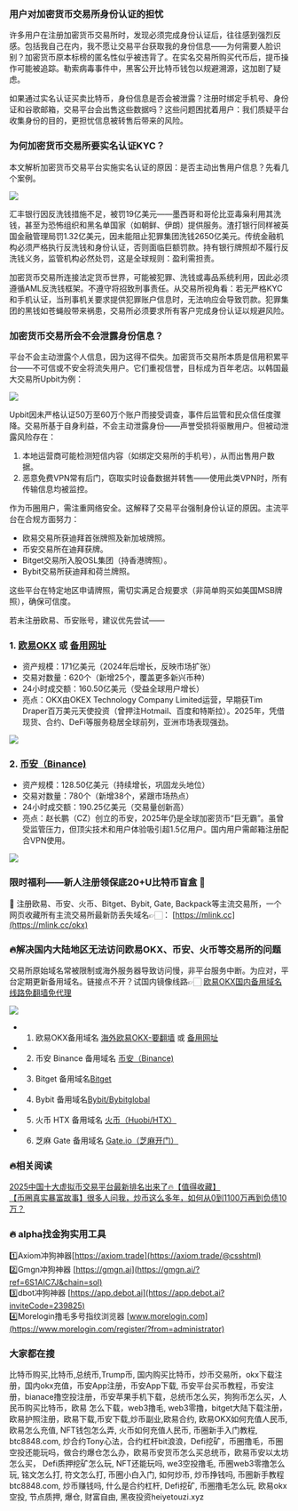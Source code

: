 ### 用户对加密货币交易所身份认证的担忧  
许多用户在注册加密货币交易所时，发现必须完成身份认证后，往往感到强烈反感。包括我自己在内，我不愿让交易平台获取我的身份信息——为何需要人脸识别？加密货币原本标榜的匿名性似乎被违背了。在实名交易所购买代币后，提币操作可能被追踪。勒索病毒事件中，黑客公开比特币钱包以规避溯源，这加剧了疑虑。  

如果通过实名认证买卖比特币，身份信息是否会被泄露？注册时绑定手机号、身份证和谷歌邮箱，交易平台会出售这些数据吗？这些问题困扰着用户：我们质疑平台收集身份的目的，更担忧信息被转售后带来的风险。  

### 为何加密货币交易所要实名认证KYC？  
本文解析加密货币交易平台实施实名认证的原因：是否主动出售用户信息？先看几个案例。  

[![](https://307e939.webp.li/20250415173634650.png)](https://btc8848.com/top-10-exchanges)  

汇丰银行因反洗钱措施不足，被罚19亿美元——墨西哥和哥伦比亚毒枭利用其洗钱，甚至为恐怖组织和黑名单国家（如朝鲜、伊朗）提供服务。渣打银行同样被英国金融管理局罚1.32亿美元，因未能阻止犯罪集团洗钱2650亿美元。传统金融机构必须严格执行反洗钱和身份认证，否则面临巨额罚款。持有银行牌照却不履行反洗钱义务，监管机构必然处罚，这是全球规则：盈利需担责。  

加密货币交易所连接法定货币世界，可能被犯罪、洗钱或毒品系统利用，因此必须遵循AML反洗钱框架。不遵守将招致刑事责任。从交易所视角看：若无严格KYC和手机认证，当刑事机关要求提供犯罪账户信息时，无法响应会导致罚款。犯罪集团的黑钱如苍蝇般带来祸患，交易所必须要求所有客户完成身份认证以规避风险。  

### 加密货币交易所会不会泄露身份信息？  
平台不会主动泄露个人信息，因为这得不偿失。加密货币交易所本质是信用积累平台——不可信或不安全将流失用户。它们重视信誉，目标成为百年老店。以韩国最大交易所Upbit为例：  

[![](https://307e939.webp.li/20250415173710326.png)](https://btc8848.com/top-10-exchanges)  

Upbit因未严格认证50万至60万个账户而接受调查，事件后监管和民众信任度骤降。交易所基于自身利益，不会主动泄露身份——声誉受损将驱散用户。但被动泄露风险存在：  

1. 本地运营商可能检测短信内容（如绑定交易所的手机号），从而出售用户数据。  
2. 恶意免费VPN常有后门，窃取实时设备数据并转售——使用此类VPN时，所有传输信息均被监控。  

作为币圈用户，需注重网络安全。这解释了交易平台强制身份认证的原因。主流平台在合规方面努力：  
- 欧易交易所获迪拜首张牌照及新加坡牌照。  
- 币安交易所在迪拜获牌。  
- Bitget交易所入股OSL集团（持香港牌照）。  
- Bybit交易所获迪拜和荷兰牌照。  

这些平台在特定地区申请牌照，需切实满足合规要求（非简单购买如美国MSB牌照），确保可信度。  

若未注册欧易、币安账号，建议优先尝试——  
### 1. [欧易OKX](https://www.okx.com/join/74873351) 或 [备用网址](https://www.oucnyi.net/zh-hans/join/74873351)  
- 资产规模：171亿美元（2024年后增长，反映市场扩张）  
- 交易对数量：620个（新增25个，覆盖更多新兴币种）  
- 24小时成交额：160.50亿美元（受益全球用户增长）  
- 亮点：OKX由OKEX Technology Company Limited运营，早期获Tim Draper百万美元天使投资（曾押注Hotmail、百度和特斯拉）。2025年，凭借现货、合约、DeFi等服务稳居全球前列，亚洲市场表现强劲。  

[![](https://fe095ec.webp.li/top-10-exchanges-001.jpg)](https://www.oucnyi.net/zh-hans/join/74873351)  

### 2. [币安（Binance)](https://accounts.binance.com/zh-CN/register?ref=36457687)  
- 资产规模：128.50亿美元（持续增长，巩固龙头地位）  
- 交易对数量：780个（新增38个，紧跟市场热点）  
- 24小时成交额：190.25亿美元（交易量创新高）  
- 亮点：赵长鹏（CZ）创立的币安，2025年仍是全球加密货币“巨无霸”。虽曾受监管压力，但顶尖技术和用户体验吸引超1.5亿用户。国内用户需邮箱注册配合VPN使用。  

[![](https://fe095ec.webp.li/top-10-exchanges-002.jpg)](https://accounts.binance.com/zh-CN/register?ref=36457687)  

### 限时福利——新人注册领保底20+U比特币盲盒 🎁  
🎁 注册欧易、币安、火币、Bitget、Bybit, Gate, Backpack等主流交易所，一个网页收藏所有主流交易所最新防丢失域名👉🏻： [https://mlink.cc](https://mlink.cc/okx)  

### 🔥解决国内大陆地区无法访问欧易OKX、币安、火币等交易所的问题  
交易所原始域名常被限制或海外服务器导致访问慢，非平台服务中断。为应对，平台定期更新备用域名。链接点不开？试国内镜像线路👉🏻 [欧易OKX国内备用域名线路免翻墙免代理](https://vlink.cc/okxcn)  

[![](https://307e939.webp.li/20250812124552161.png)](https://vlink.cc/okxcn)  

- 1. 欧易OKX备用域名 [海外欧易OKX-要翻墙](https://www.okx.com/join/74873351) 或 [备用网址](https://www.oucnyi.net/zh-hans/join/74873351)  
- 2. 币安 Binance 备用域名 [币安（Binance)](https://accounts.binance.com/zh-CN/register?ref=36457687)  
- 3. Bitget 备用域名[Bitget](https://www.bitget.com/zh-CN/referral/register?from=referral&clacCode=VRNEYUTR)  
- 4. Bybit 备用域名[Bybit/Bybitglobal](https://www.bybitglobal.com/zh-MY/invite/?ref=VMKORMM)  
- 5. 火币 HTX 备用域名 [火币（Huobi/HTX）](https://www.htx.com/invite/zh-cn/1f?invite_code=whf45223)  
- 6. 芝麻 Gate 备用域名 [Gate.io（芝麻开门）](https://www.gate.io/zh/signup?ref_type=103&ref=A1ERAQ)  

### 🔥相关阅读  
[2025中国十大虚拟币交易平台最新排名出来了🔥【值得收藏】](https://btc8848.com/top-10-exchanges/)  
[【币圈真实暴富故事】很多人问我，炒币这么多年，如何从0到1100万再到负债10万？](https://heiyetouzi.xyz/biquanstory001/)  

### 🔥 alpha找金狗实用工具  
1️⃣Axiom冲狗神器[https://axiom.trade](https://axiom.trade/@csshtml)  
2️⃣Gmgn冲狗神器 [https://gmgn.ai](https://gmgn.ai/?ref=6S1AIC7J&chain=sol)  
3️⃣dbot冲狗神器 [https://app.debot.ai](https://app.debot.ai?inviteCode=239825)  
4️⃣Morelogin撸毛多号指纹浏览器 [www.morelogin.com](https://www.morelogin.com/register/?from=administrator)  
### 大家都在搜  
比特币购买,比特币,总统币,Trump币, 国内购买比特币，炒币交易所，okx下载注册，国内okx充值，币安App注册，币安App下载, 币安平台买币教程，币安注册，bianace撸空投注册，币安苹果手机下载，总统币怎么买，狗狗币怎么买，人民币购买比特币，欧易 怎么下载，web3撸毛, web3零撸，bitget大陆下载注册，欧易护照注册，欧易下载,币安下载,炒币副业,欧易合约, 欧易OKX如何充值人民币, 欧易怎么充值, NFT钱包怎么弄, 火币如何充值人民币, 币圈新手入门教程, btc8848.com, 炒合约Tony心法，合约杠杆bit浪浪，Defi挖矿，币圈撸毛，币圈空投还能玩吗，做合约爆仓怎么办，欧易币安货币怎么买总统币，欧易币安以太坊怎么买， Defi质押挖矿怎么玩, NFT还能玩吗, we3空投撸毛, 币圈web3零撸怎么玩, 铭文怎么打, 符文怎么打, 币圈小白入门, 如何炒币, 炒币挣钱吗, 币圈新手教程btc8848.com, 炒币赚钱吗, 什么是合约杠杆, Defi挖矿, 币圈撸毛怎么玩, 欧易okx空投, 节点质押, 爆仓, 财富自由, 黑夜投资heiyetouzi.xyz